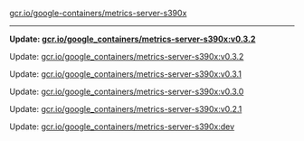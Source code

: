 [gcr.io/google-containers/metrics-server-s390x](https://hub.docker.com/r/cruse/metrics-server-s390x/tags/) 

----
**Update: [gcr.io/google_containers/metrics-server-s390x:v0.3.2](https://hub.docker.com/r/cruse/metrics-server-s390x/tags/)**

Update: [gcr.io/google_containers/metrics-server-s390x:v0.3.2](https://hub.docker.com/r/cruse/metrics-server-s390x/tags/)

Update: [gcr.io/google_containers/metrics-server-s390x:v0.3.1](https://hub.docker.com/r/cruse/metrics-server-s390x/tags/)

Update: [gcr.io/google_containers/metrics-server-s390x:v0.3.0](https://hub.docker.com/r/cruse/metrics-server-s390x/tags/)

Update: [gcr.io/google_containers/metrics-server-s390x:v0.2.1](https://hub.docker.com/r/cruse/metrics-server-s390x/tags/)

Update: [gcr.io/google_containers/metrics-server-s390x:dev](https://hub.docker.com/r/cruse/metrics-server-s390x/tags/)

